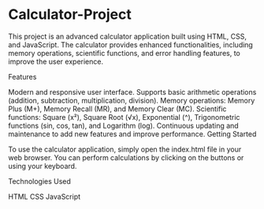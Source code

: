 # Calculator-Project

This project is an advanced calculator application built using HTML, CSS, and JavaScript. The calculator provides enhanced functionalities, including memory operations, scientific functions, and error handling features, to improve the user experience.

Features

Modern and responsive user interface.
Supports basic arithmetic operations (addition, subtraction, multiplication, division).
Memory operations: Memory Plus (M+), Memory Recall (MR), and Memory Clear (MC).
Scientific functions: Square (x²), Square Root (√x), Exponential (^), Trigonometric functions (sin, cos, tan), and Logarithm (log).
Continuous updating and maintenance to add new features and improve performance.
Getting Started

To use the calculator application, simply open the index.html file in your web browser. You can perform calculations by clicking on the buttons or using your keyboard.

Technologies Used

HTML
CSS
JavaScript
